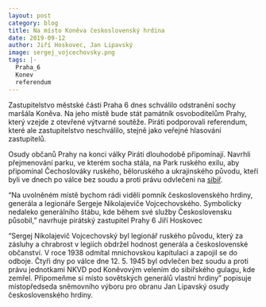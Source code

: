 ```yaml
---
layout: post
category: blog
title: Na místo Koněva československý hrdina
date: 2019-09-12
author: Jiří Hoskovec, Jan Lipavský
image: sergej_vojcechovsky.png
tags: |-
  Praha_6	
  Konev
  referendum
---
```

Zastupitelstvo městské části Praha 6 dnes schválilo odstranění sochy maršála Koněva. Na jeho místě bude stát památník osvoboditelům Prahy, který vzejde z otevřené výtvarné soutěže. Piráti podporovali referendum, které ale zastupitelstvo neschválilo, stejně jako veřejné hlasování zastupitelů.

Osudy občanů Prahy na konci války Piráti dlouhodobě připomínají. Navrhli přejmenování parku, ve kterém socha stála, na Park ruského exilu, aby připomínal Čechoslováky ruského, běloruského a ukrajinského původu, kteří byli ve dnech po válce bez soudu a proti právu odvlečeni na [sibiř](https://www.piratskelisty.cz/clanek-2382-nezapominejme-na-zlocinne-odvleceni-nasich-obcanu-do-gulagu-pirati-prahy-6-chteji-park-ruskeho-exilu).

“Na uvolněném místě bychom rádi viděli pomník československého hrdiny, generála a legionáře Sergeje Nikolajeviče Vojcechovského. Symbolicky nedaleko generálního štábu, kde během své služby Československu působil,” navrhuje pirátský zastupitel Prahy 6 Jiří Hoskovec

“Sergej Nikolajevič Vojcechovský byl legionář ruského původu, který za zásluhy a chrabrost v legiích obdržel hodnost generála a československé občanství. V roce 1938 odmítal mnichovskou kapitulaci a zapojil se do odboje. Čtyři dny po válce dne 12. 5. 1945 byl odvlečen bez soudu a proti právu jednotkami NKVD pod Koněvovým velením do sibiřského gulagu, kde zemřel. Připomeňme si místo sovětských generálů vlastní hrdiny” popisuje místopředseda sněmovního výboru pro obranu Jan Lipavský osudy československého hrdiny.
